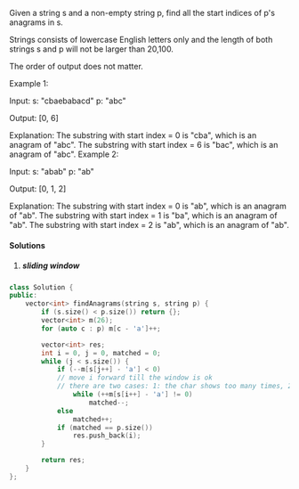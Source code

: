 Given a string s and a non-empty string p, find all the start indices of p's anagrams in s.

Strings consists of lowercase English letters only and the length of both strings s and p will not be larger than 20,100.

The order of output does not matter.

Example 1:

Input:
s: "cbaebabacd" p: "abc"

Output:
[0, 6]

Explanation:
The substring with start index = 0 is "cba", which is an anagram of "abc".
The substring with start index = 6 is "bac", which is an anagram of "abc".
Example 2:

Input:
s: "abab" p: "ab"

Output:
[0, 1, 2]

Explanation:
The substring with start index = 0 is "ab", which is an anagram of "ab".
The substring with start index = 1 is "ba", which is an anagram of "ab".
The substring with start index = 2 is "ab", which is an anagram of "ab".

#### Solutions

1. ##### sliding window

```cpp
class Solution {
public:
    vector<int> findAnagrams(string s, string p) {
        if (s.size() < p.size()) return {};
        vector<int> m(26);
        for (auto c : p) m[c - 'a']++;

        vector<int> res;
        int i = 0, j = 0, matched = 0;
        while (j < s.size()) {
            if (--m[s[j++] - 'a'] < 0)
            // move i forward till the window is ok
            // there are two cases: 1: the char shows too many times, 2: the char doesn't exist in p
                while (++m[s[i++] - 'a'] != 0)
                    matched--;
            else
                matched++;
            if (matched == p.size())
                res.push_back(i);
        }

        return res;
    }
};
```